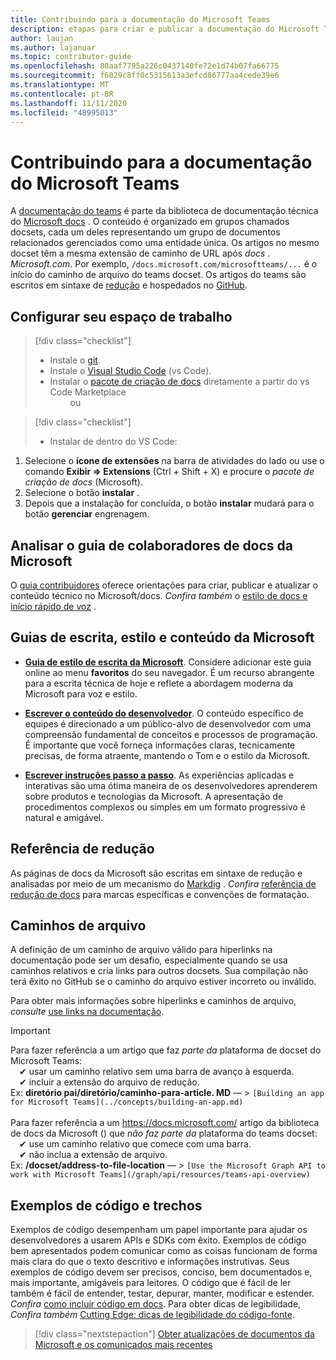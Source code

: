 ```yaml
---
title: Contribuindo para a documentação do Microsoft Teams
description: etapas para criar e publicar a documentação do Microsoft Teams
author: laujan
ms.author: lajanuar
ms.topic: contributor-guide
ms.openlocfilehash: 80aaf7795a226c0437140fe72e1d74b07fa66775
ms.sourcegitcommit: f6029c8ff0c5315613a3efcd86777aa4cede39e6
ms.translationtype: MT
ms.contentlocale: pt-BR
ms.lasthandoff: 11/11/2020
ms.locfileid: "48995013"
---
```

# <a name="contributing-to-microsoft-teams-documentation"></a>Contribuindo para a documentação do Microsoft Teams

A [documentação do teams](/microsoftteams/platform/overview) é parte da biblioteca de documentação técnica do [Microsoft docs](https://docs.microsoft.com/) . O conteúdo é organizado em grupos chamados docsets, cada um deles representando um grupo de documentos relacionados gerenciados como uma entidade única. Os artigos no mesmo docset têm a mesma extensão de caminho de URL após *docs <span></span> . Microsoft.com*.  Por exemplo,  `/docs.microsoft.com/microsoftteams/...`   é o início do caminho de arquivo do teams docset. Os artigos do teams são escritos em sintaxe de  [redução](#markdown-reference) e hospedados no [GitHub](https://github.com/MicrosoftDocs/msteams-docs/tree/master/msteams-platform).

## <a name="set-up-your-workspace"></a>Configurar seu espaço de trabalho

> [!div class="checklist"]
>
> * Instale o [git](https://git-scm.com/book/en/v2/Getting-Started-Installing-Git).
> * Instale o [Visual Studio Code](https://code.visualstudio.com/) (vs Code).
> * Instalar o [pacote de criação de docs](https://marketplace.visualstudio.com/items?itemName=docsmsft.docs-authoring-pack) diretamente a partir do vs Code Marketplace
<br>&emsp;&emsp; ou

> [!div class="checklist"]
>
> * Instalar de dentro do VS Code:

   1. Selecione o **ícone de extensões** na barra de atividades do lado ou use o comando **Exibir => Extensions** (Ctrl + Shift + X) e procure o *pacote de criação de docs* (Microsoft).
   1. Selecione o botão **instalar** .
   1. Depois que a instalação for concluída, o botão **instalar** mudará para o botão **gerenciar** engrenagem.

## <a name="review-the-microsoft-docs-contributors-guide"></a>Analisar o guia de colaboradores de docs da Microsoft

O [guia contribuidores](/contribute) oferece orientações para criar, publicar e atualizar o conteúdo técnico no Microsoft/docs. *Confira também* o [estilo de docs e início rápido de voz](/contribute/style-quick-start) .

## <a name="microsoft-writing-style-and-content-guides"></a>Guias de escrita, estilo e conteúdo da Microsoft

* **[Guia de estilo de escrita da Microsoft](/style-guide/welcome)**. Considere adicionar este guia online ao menu **favoritos** do seu navegador. É um recurso abrangente para a escrita técnica de hoje e reflete a abordagem moderna da Microsoft para voz e estilo.

* **[Escrever o conteúdo do desenvolvedor](/style-guide/developer-content/)**. O conteúdo específico de equipes é direcionado a um público-alvo de desenvolvedor com uma compreensão fundamental de conceitos e processos de programação. É importante que você forneça informações claras, tecnicamente precisas, de forma atraente, mantendo o Tom e o estilo da Microsoft.

* **[Escrever instruções passo a passo](/style-guide/procedures-instructions/writing-step-by-step-instructions)**. As experiências aplicadas e interativas são uma ótima maneira de os desenvolvedores aprenderem sobre produtos e tecnologias da Microsoft. A apresentação de procedimentos complexos ou simples em um formato progressivo é natural e amigável.

## <a name="markdown-reference"></a>Referência de redução

 As páginas de docs da Microsoft são escritas em sintaxe de redução e analisadas por meio de um mecanismo do [Markdig](https://github.com/lunet-io/markdig) . *Confira* [referência de redução de docs](/contribute/markdown-reference) para marcas específicas e convenções de formatação.

## <a name="file-paths"></a>Caminhos de arquivo

A definição de um caminho de arquivo válido para hiperlinks na documentação pode ser um desafio, especialmente quando se usa caminhos relativos e cria links para outros docsets.  Sua compilação não terá êxito no GitHub se o caminho do arquivo estiver incorreto ou inválido.

Para obter mais informações sobre hiperlinks e caminhos de arquivo, *consulte* [use links na documentação](/contribute/how-to-write-links).

>[!IMPORTANT]
> Para fazer referência a um artigo que faz *parte da* plataforma de docset do Microsoft Teams:<br>
> &emsp;&#x2714; usar um caminho relativo sem uma barra de avanço à esquerda.<br>
> &emsp;&#x2714; incluir a extensão do arquivo de redução.<br>
>Ex:  **diretório pai/diretório/caminho-para-article. MD** — > `[Building an app for Microsoft Teams](../concepts/building-an-app.md)` <br><br>
> Para fazer referência a um <https://docs.microsoft.com/> artigo da biblioteca de docs da Microsoft () que *não faz parte da* plataforma do teams docset:<br>
> &emsp;&#x2714; use um caminho relativo que comece com uma barra.<br>
> &emsp;&#x2714; não inclua a extensão de arquivo. <br> Ex:  **/docset/address-to-file-location** — > `[Use the Microsoft Graph API to work with Microsoft Teams](/graph/api/resources/teams-api-overview)`
>

## <a name="code-samples-and-snippets"></a>Exemplos de código e trechos

Exemplos de código desempenham um papel importante para ajudar os desenvolvedores a usarem APIs e SDKs com êxito. Exemplos de código bem apresentados podem comunicar como as coisas funcionam de forma mais clara do que o texto descritivo e informações instrutivas. Seus exemplos de código devem ser precisos, conciso, bem documentados e, mais importante, amigáveis para leitores. O código que é fácil de ler também é fácil de entender, testar, depurar, manter, modificar e estender. *Confira* [como incluir código em docs](/contribute/code-in-docs). Para obter dicas de legibilidade, *Confira também* [Cutting Edge: dicas de legibilidade do código-fonte](/archive/msdn-magazine/2014/october/cutting-edge-source-code-readability-tips).

> [!div class="nextstepaction"]
> [Obter atualizações de documentos da Microsoft e os comunicados mais recentes](/teamblog)
